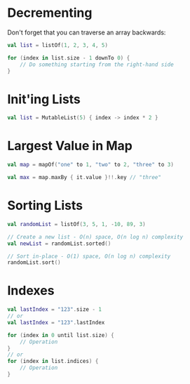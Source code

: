 # Decrementing

Don't forget that you can traverse an array backwards:

```kotlin
val list = listOf(1, 2, 3, 4, 5)

for (index in list.size - 1 downTo 0) {
    // Do something starting from the right-hand side
}
```

# Init'ing Lists
```kotlin
val list = MutableList(5) { index -> index * 2 }
```

# Largest Value in Map

```kotlin
val map = mapOf("one" to 1, "two" to 2, "three" to 3)

val max = map.maxBy { it.value }!!.key // "three"
```

# Sorting Lists
```kotlin
val randomList = listOf(3, 5, 1, -10, 89, 3)

// Create a new list - O(n) space, O(n log n) complexity
val newList = randomList.sorted()

// Sort in-place - O(1) space, O(n log n) complexity
randomList.sort()
```

# Indexes
```kotlin
val lastIndex = "123".size - 1
// or
val lastIndex = "123".lastIndex

for (index in 0 until list.size) {
	// Operation
}
// or
for (index in list.indices) {
	// Operation
}
```
